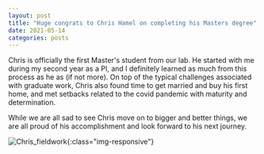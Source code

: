 ```yaml
---
layout: post
title: "Huge congrats to Chris Hamel on completing his Masters degree"
date: 2021-05-14 
categories: posts
---
```

Chris is officially the first Master's student from our lab.  He started with me during my second year as a PI, and I definitely learned as much from this process as he as (if not more).   On top of the typical challenges associated with graduate work, Chris also found time to get married and buy his first home, and met setbacks related to the covid pandemic with maturity and determination.

While we are all sad to see Chris move on to bigger and better things, we are all proud of his accomplishment and look forward to his next journey.


![Chris_fieldwork](https://i.imgur.com/pnKQSqA.jpg){:class="img-responsive"}
